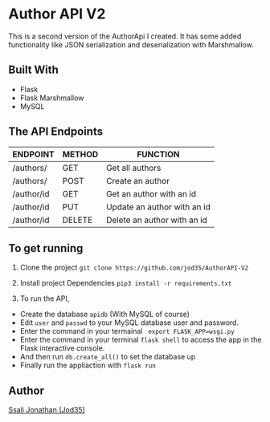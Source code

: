 # Author API V2
This is a second version of the AuthorApi I created. It has some added functionality like JSON serialization and deserialization with Marshmallow.

## Built With
- Flask
- Flask Marshmallow
- MySQL
## The API Endpoints
 ENDPOINT  |METHOD | FUNCTION|
 ----------|-------|---------|
 /authors/ | GET   |Get all authors|
 /authors/ | POST  |Create an author|
 /author/id| GET   | Get an author with an id|
 /author/id| PUT   | Update an author with an id|
 /author/id| DELETE   | Delete an author with an id|




## To get running
1. Clone the project
`git clone https://github.com/jod35/AuthorAPI-V2`

2. Install project Dependencies
` pip3 install -r requirements.txt `

3. To run the API,
- Create the database ` apidb ` (With MySQL of course)
- Edit ` user ` and ` passwd ` to your MySQL database user and password.
- Enter the command in your termainal ` export FLASK_APP=wsgi.py`
- Enter the command in your terminal ` flask shell ` to access the app in the Flask interactive console. 
- And then run ` db.create_all() ` to set the database up
- Finally run the appliaction with ` flask run `

## Author
[Ssali Jonathan (Jod35)](https://github.com/jod35)
